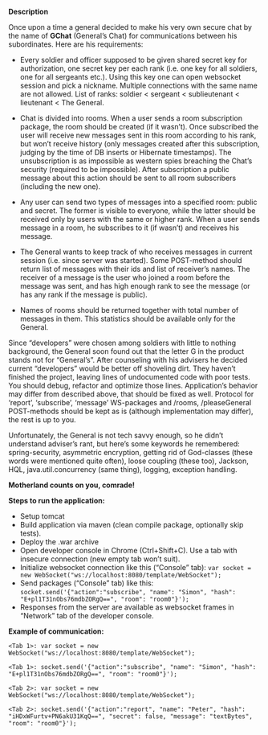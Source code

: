 **Description**

Once upon a time a general decided to make his very own secure chat by the name of **GChat** (General’s Chat) for communications between his subordinates. Here are his requirements:

- Every soldier and officer supposed to be given shared secret key for authorization, one secret key per each rank (i.e. one key for all soldiers, one for all sergeants etc.). Using this key one can open websocket session and pick a nickname. Multiple connections with the same name are not allowed. List of ranks: soldier < sergeant < sublieutenant < lieutenant < The General.

- Chat is divided into rooms. When a user sends a room subscription package, the room should be created (if it wasn’t). Once subscribed the user will receive new messages sent in this room according to his rank, but won’t receive history (only messages created after this subscription, judging by the time of DB inserts or Hibernate timestamps). The unsubscription is as impossible as western spies breaching the Chat’s security (required to be impossible). After subscription a public message about this action should be sent to all room subscribers (including the new one).

- Any user can send two types of messages into a specified room: public and secret. The former is visible to everyone, while the latter should be received only by users with the same or higher rank. When a user sends message in a room, he subscribes to it (if wasn’t) and receives his message.

- The General wants to keep track of who receives messages in current session (i.e. since server was started). Some POST-method should return list of messages with their ids and list of receiver’s names. The receiver of a message is the user who joined a room before the message was sent, and has high enough rank to see the message (or has any rank if the message is public).

- Names of rooms should be returned together with total number of messages in them. This statistics should be available only for the General.


Since “developers” were chosen among soldiers with little to nothing background, the General soon found out that the letter G in the product stands not for “General’s”. After counseling with his advisers he decided current “developers” would be better off shoveling dirt.
They haven’t finished the project, leaving lines of undocumented code with poor tests. You should debug, refactor and optimize those lines. Application’s behavior may differ from described above, that should be fixed as well. Protocol for ‘report’, ‘subscribe’, ‘message’ WS-packages and /rooms, /pleaseGeneral POST-methods should be kept as is (although implementation may differ), the rest is up to you.

Unfortunately, the General is not tech savvy enough, so he didn’t understand adviser’s rant, but here’s some keywords he remembered: spring-security, asymmetric encryption, getting rid of God-classes (these words were mentioned quite often), loose coupling (these too), Jackson, HQL, java.util.concurrency (same thing), logging, exception handling.

**Motherland counts on you, comrade!**

**Steps to run the application:**
- Setup tomcat
- Build application via maven (clean compile package, optionally skip tests).
- Deploy the .war archive
- Open developer console in Chrome (Ctrl+Shift+C). Use a tab with insecure connection (new empty tab won’t suit).
- Initialize websocket connection like this (“Console” tab): `var socket = new WebSocket("ws://localhost:8080/template/WebSocket");`
- Send packages (“Console” tab) like this: `socket.send('{"action":"subscribe", "name": "Simon", "hash": "E+pl1T31nObs76mdbZORgQ==", "room": "room0"}');`
- Responses from the server are available as websocket frames in “Network” tab of the developer console.

**Example of communication:**

`<Tab 1>: var socket = new WebSocket("ws://localhost:8080/template/WebSocket");`

`<Tab 1>: socket.send('{"action":"subscribe", "name": "Simon", "hash": "E+pl1T31nObs76mdbZORgQ==", "room": "room0"}');`

`<Tab 2>: var socket = new WebSocket("ws://localhost:8080/template/WebSocket");`

`<Tab 2>: socket.send('{"action":"report", "name": "Peter", "hash": "iHDxWFurtv+PN6akU31KqQ==", "secret": false, "message": "textBytes", "room": "room0"}');`
